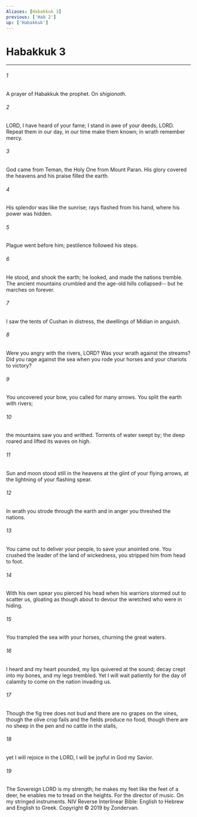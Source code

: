 ```yaml
---
Aliases: [Habakkuk 3]
previous: ['Hab 2']
up: ['Habakkuk']
---
```

# Habakkuk 3

***


###### 1 
A prayer of Habakkuk the prophet. On _shigionoth_. 

###### 2 
LORD, I have heard of your fame; I stand in awe of your deeds, LORD. Repeat them in our day, in our time make them known; in wrath remember mercy. 

###### 3 
God came from Teman, the Holy One from Mount Paran. His glory covered the heavens and his praise filled the earth. 

###### 4 
His splendor was like the sunrise; rays flashed from his hand, where his power was hidden. 

###### 5 
Plague went before him; pestilence followed his steps. 

###### 6 
He stood, and shook the earth; he looked, and made the nations tremble. The ancient mountains crumbled and the age-old hills collapsed-- but he marches on forever. 

###### 7 
I saw the tents of Cushan in distress, the dwellings of Midian in anguish. 

###### 8 
Were you angry with the rivers, LORD? Was your wrath against the streams? Did you rage against the sea when you rode your horses and your chariots to victory? 

###### 9 
You uncovered your bow, you called for many arrows. You split the earth with rivers; 

###### 10 
the mountains saw you and writhed. Torrents of water swept by; the deep roared and lifted its waves on high. 

###### 11 
Sun and moon stood still in the heavens at the glint of your flying arrows, at the lightning of your flashing spear. 

###### 12 
In wrath you strode through the earth and in anger you threshed the nations. 

###### 13 
You came out to deliver your people, to save your anointed one. You crushed the leader of the land of wickedness, you stripped him from head to foot. 

###### 14 
With his own spear you pierced his head when his warriors stormed out to scatter us, gloating as though about to devour the wretched who were in hiding. 

###### 15 
You trampled the sea with your horses, churning the great waters. 

###### 16 
I heard and my heart pounded, my lips quivered at the sound; decay crept into my bones, and my legs trembled. Yet I will wait patiently for the day of calamity to come on the nation invading us. 

###### 17 
Though the fig tree does not bud and there are no grapes on the vines, though the olive crop fails and the fields produce no food, though there are no sheep in the pen and no cattle in the stalls, 

###### 18 
yet I will rejoice in the LORD, I will be joyful in God my Savior. 

###### 19 
The Sovereign LORD is my strength; he makes my feet like the feet of a deer, he enables me to tread on the heights. For the director of music. On my stringed instruments. NIV Reverse Interlinear Bible: English to Hebrew and English to Greek. Copyright © 2019 by Zondervan.
